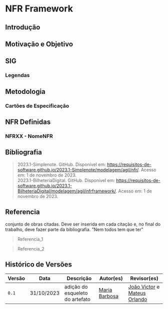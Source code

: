 # NFR Framework

## Introdução


## Motivação e Objetivo


## SIG

### Legendas


## Metodologia

### Cartões de Especificação


## NFR Definidas

### NFRXX - NomeNFR


## Bibliografia

> 2023.1-Simplenote. GitHub. Disponível em: https://requisitos-de-software.github.io/2023.1-Simplenote/modelagem/agil/nfr/. Acesso em: 1 de novembro de 2023.  
> 2023.1-BilheteriaDigital. GitHub. Disponível em: https://requisitos-de-software.github.io/2023.1-BilheteriaDigital/modelagem/agil/nfrframework/. Acesso em: 1 de novembro de 2023.  

## Referencia

conjunto de obras citadas. Deve ser inserida em cada citação e, no final do trabalho, deve fazer parte da bibliografia. "Nem todos tem que ter"

> Referencia_1

> Referencia_2

## Histórico de Versões

| Versão |     Data    | Descrição   | Autor(es) | Revisor(es) |
| ------ | ----------- | ----------- | --------- | ----------- |
| `0.1`  | 31/10/2023  | adição do esqueleto do artefato | [Maria Barbosa](https://github.com/Madu01) | [João Victor](https://github.com/jvcostta) e [Mateus Orlando](https://github.com/MateusPy) |
